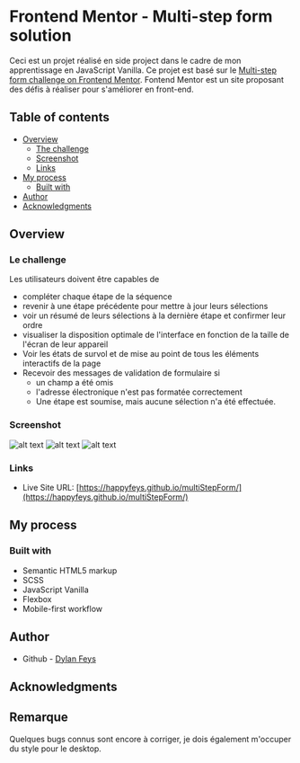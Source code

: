 # Frontend Mentor - Multi-step form solution

Ceci est un projet réalisé en side project dans le cadre de mon apprentissage en JavaScript Vanilla. Ce projet est basé sur le [Multi-step form challenge on Frontend Mentor](https://www.frontendmentor.io/challenges/multistep-form-YVAnSdqQBJ).
Fontend Mentor est un site proposant des défis à réaliser pour s'améliorer en front-end.

## Table of contents

- [Overview](#overview)
  - [The challenge](#the-challenge)
  - [Screenshot](#screenshot)
  - [Links](#links)
- [My process](#my-process)
  - [Built with](#built-with)
- [Author](#author)
- [Acknowledgments](#acknowledgments)

## Overview

### Le challenge

Les utilisateurs doivent être capables de

- compléter chaque étape de la séquence
- revenir à une étape précédente pour mettre à jour leurs sélections
- voir un résumé de leurs sélections à la dernière étape et confirmer leur ordre
- visualiser la disposition optimale de l'interface en fonction de la taille de l'écran de leur appareil
- Voir les états de survol et de mise au point de tous les éléments interactifs de la page
- Recevoir des messages de validation de formulaire si
  - un champ a été omis
  - l'adresse électronique n'est pas formatée correctement
  - Une étape est soumise, mais aucune sélection n'a été effectuée.

### Screenshot

![alt text](image.png)
![alt text](image-1.png)
![alt text](image-2.png)

### Links

- Live Site URL: [https://happyfeys.github.io/multiStepForm/](https://happyfeys.github.io/multiStepForm/)

## My process

### Built with

- Semantic HTML5 markup
- SCSS
- JavaScript Vanilla
- Flexbox
- Mobile-first workflow

## Author

- Github - [Dylan Feys](https://github.com/HappyFeys)


## Acknowledgments


## Remarque

Quelques bugs connus sont encore à corriger, je dois également m'occuper du style pour le desktop. 